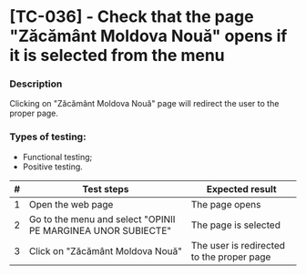 # **[TC-036] - Check that the page "Zăcământ Moldova Nouă" opens if it is selected from the menu**

### **Description**

Clicking on "Zăcământ Moldova Nouă" page will redirect the user to the proper page.

### **Types of testing:**

- Functional testing;
- Positive testing.

| #   | **Test steps**                                               | **Expected result**                       |
| --- | ------------------------------------------------------------ | ----------------------------------------- |
| 1   | Open the web page                                            | The page opens                            |
| 2   | Go to the menu and select "OPINII PE MARGINEA UNOR SUBIECTE" | The page is selected                      |
| 3   | Click on "Zăcământ Moldova Nouă"                             | The user is redirected to the proper page |
